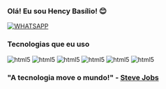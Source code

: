 
### Olá! Eu sou Hency Basílio! 😊

[![WHATSAPP](https://img.shields.io/badge/WhatsApp-25D366?style=for-the-badge&logo=whatsapp&logoColor=white)](https://api.whatsapp.com/send?phone=5525880130744&text=Ol%C3%A1!%20Tudo%20bem?)


### Tecnologias que eu uso
<div style="display: inline-block;">
    <img alt="html5" src="https://img.shields.io/badge/HTML5-E34F26?style=for-the-badge&logo=html5&logoColor=white" title="HTML5" />

<img alt="html5" src="https://img.shields.io/badge/CSS3-1572B6?style=for-the-badge&logo=css3&logoColor=white" title="CSS3" />

<img alt="html5" src="https://img.shields.io/badge/JavaScript-F7DF1E?style=for-the-badge&logo=javascript&logoColor=black" title="JavaScript" />

<img alt="html5" src="https://img.shields.io/badge/PHP-777BB4?style=for-the-badge&logo=php&logoColor=white" title="PHP" />

<img alt="html5" src="https://img.shields.io/badge/Bootstrap-563D7C?style=for-the-badge&logo=bootstrap&logoColor=white" title="BootStrap" />


<img alt="html5" src="https://img.shields.io/badge/MySQL-00000F?style=for-the-badge&logo=mysql&logoColor=white" title="MySQL" />

</div>

<h3>"A tecnologia move o mundo!" - <a href="https://pt.wikipedia.org/wiki/Steve_Jobs" target="_blank">Steve Jobs</a></h3>
